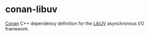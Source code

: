 # conan-libuv

[Conan](http://conan.io) C++ dependency definition for the [LibUV](http://libuv.org) asynchronous I/O framework.
